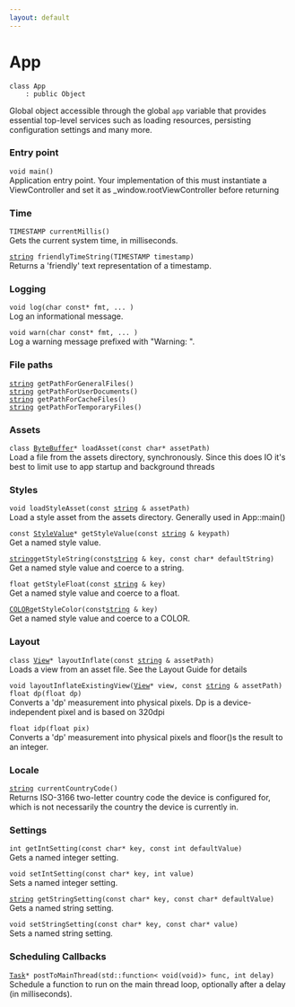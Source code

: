 ```yaml
---
layout: default
---
```


# App

```
class App
    : public Object
```


Global object accessible through the global `app` variable that provides essential top-level services such as loading resources, persisting configuration settings and many more.     

    
### Entry point

`void main()`<br>Application entry point.
Your implementation of this must instantiate a ViewController and set it as _window.rootViewController before returning


### Time

`TIMESTAMP currentMillis()`<br>Gets the current system time, in milliseconds.

[`string`](/oaknut/ref/base_group/string)` friendlyTimeString(TIMESTAMP timestamp)`<br>Returns a 'friendly' text representation of a timestamp.


### Logging

`void log(char const* fmt, ... )`<br>Log an informational message.

`void warn(char const* fmt, ... )`<br>Log a warning message prefixed with "Warning: ".


### File paths

[`string`](/oaknut/ref/base_group/string)` getPathForGeneralFiles()`<br>
[`string`](/oaknut/ref/base_group/string)` getPathForUserDocuments()`<br>
[`string`](/oaknut/ref/base_group/string)` getPathForCacheFiles()`<br>
[`string`](/oaknut/ref/base_group/string)` getPathForTemporaryFiles()`<br>

### Assets

`class `[`ByteBuffer`](/oaknut/ref/data_group/ByteBuffer)`* loadAsset(const char* assetPath)`<br>Load a file from the assets directory, synchronously.
Since this does IO it's best to limit use to app startup and background threads


### Styles

`void loadStyleAsset(const `[`string`](/oaknut/ref/base_group/string)` & assetPath)`<br>Load a style asset from the assets directory.
Generally used in App::main()

`const `[`StyleValue`](/oaknut/ref/app_group/StyleValue)`* getStyleValue(const `[`string`](/oaknut/ref/base_group/string)` & keypath)`<br>Get a named style value.

[`string`](/oaknut/ref/base_group/string)` getStyleString(const `[`string`](/oaknut/ref/base_group/string)` & key, const char* defaultString)`<br>Get a named style value and coerce to a string.

`float getStyleFloat(const `[`string`](/oaknut/ref/base_group/string)` & key)`<br>Get a named style value and coerce to a float.

[`COLOR`](/oaknut/ref/graphics_group/COLOR)` getStyleColor(const `[`string`](/oaknut/ref/base_group/string)` & key)`<br>Get a named style value and coerce to a COLOR.


### Layout

`class `[`View`](/oaknut/ref/views/View)`* layoutInflate(const `[`string`](/oaknut/ref/base_group/string)` & assetPath)`<br>Loads a view from an asset file.
See the Layout Guide for details

`void layoutInflateExistingView(`[`View`](/oaknut/ref/views/View)`* view, const `[`string`](/oaknut/ref/base_group/string)` & assetPath)`<br>
`float dp(float dp)`<br>Converts a 'dp' measurement into physical pixels.
Dp is a device-independent pixel and is based on 320dpi

`float idp(float pix)`<br>Converts a 'dp' measurement into physical pixels and floor()s the result to an integer.


### Locale

[`string`](/oaknut/ref/base_group/string)` currentCountryCode()`<br>Returns ISO-3166 two-letter country code the device is configured for, which is not necessarily the country the device is currently in.


### Settings

`int getIntSetting(const char* key, const int defaultValue)`<br>Gets a named integer setting.

`void setIntSetting(const char* key, int value)`<br>Sets a named integer setting.

[`string`](/oaknut/ref/base_group/string)` getStringSetting(const char* key, const char* defaultValue)`<br>Gets a named string setting.

`void setStringSetting(const char* key, const char* value)`<br>Sets a named string setting.


### Scheduling Callbacks

[`Task`](/oaknut/ref/base_group/Task)`* postToMainThread(std::function< void(void)> func, int delay)`<br>Schedule a function to run on the main thread loop, optionally after a delay (in milliseconds).


